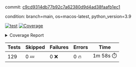 commit: [c9cd9314db77b92c7a62380d9d4ad38faafb1ec1](https://github.com/rcmdnk/homebrew-file/tree/c9cd9314db77b92c7a62380d9d4ad38faafb1ec1)

condition: branch=main, os=macos-latest, python_version=3.9

[![test](https://github.com/rcmdnk/homebrew-file/actions/workflows/test.yml/badge.svg)](https://github.com/rcmdnk/homebrew-file/actions/runs/17009207375)
<a href="https://github.com/rcmdnk/homebrew-file/blob/c9cd9314db77b92c7a62380d9d4ad38faafb1ec1/README.md"><img alt="Coverage" src="https://img.shields.io/badge/Coverage-61%25-yellow.svg" /></a><details><summary>Coverage Report </summary><table><tr><th>File</th><th>Stmts</th><th>Miss</th><th>Cover</th><th>Missing</th></tr><tbody><tr><td colspan="5"><b>bin</b></td></tr><tr><td>&nbsp; &nbsp;<a href="https://github.com/rcmdnk/homebrew-file/blob/c9cd9314db77b92c7a62380d9d4ad38faafb1ec1/bin/brew-file">brew-file</a></td><td>2222</td><td>857</td><td>61%</td><td><a href="https://github.com/rcmdnk/homebrew-file/blob/c9cd9314db77b92c7a62380d9d4ad38faafb1ec1/bin/brew-file#L56-L62">56&ndash;62</a>, <a href="https://github.com/rcmdnk/homebrew-file/blob/c9cd9314db77b92c7a62380d9d4ad38faafb1ec1/bin/brew-file#L149">149</a>, <a href="https://github.com/rcmdnk/homebrew-file/blob/c9cd9314db77b92c7a62380d9d4ad38faafb1ec1/bin/brew-file#L161">161</a>, <a href="https://github.com/rcmdnk/homebrew-file/blob/c9cd9314db77b92c7a62380d9d4ad38faafb1ec1/bin/brew-file#L164">164</a>, <a href="https://github.com/rcmdnk/homebrew-file/blob/c9cd9314db77b92c7a62380d9d4ad38faafb1ec1/bin/brew-file#L213">213</a>, <a href="https://github.com/rcmdnk/homebrew-file/blob/c9cd9314db77b92c7a62380d9d4ad38faafb1ec1/bin/brew-file#L307">307</a>, <a href="https://github.com/rcmdnk/homebrew-file/blob/c9cd9314db77b92c7a62380d9d4ad38faafb1ec1/bin/brew-file#L310">310</a>, <a href="https://github.com/rcmdnk/homebrew-file/blob/c9cd9314db77b92c7a62380d9d4ad38faafb1ec1/bin/brew-file#L378-L380">378&ndash;380</a>, <a href="https://github.com/rcmdnk/homebrew-file/blob/c9cd9314db77b92c7a62380d9d4ad38faafb1ec1/bin/brew-file#L389-L390">389&ndash;390</a>, <a href="https://github.com/rcmdnk/homebrew-file/blob/c9cd9314db77b92c7a62380d9d4ad38faafb1ec1/bin/brew-file#L484">484</a>, <a href="https://github.com/rcmdnk/homebrew-file/blob/c9cd9314db77b92c7a62380d9d4ad38faafb1ec1/bin/brew-file#L490-L493">490&ndash;493</a>, <a href="https://github.com/rcmdnk/homebrew-file/blob/c9cd9314db77b92c7a62380d9d4ad38faafb1ec1/bin/brew-file#L531-L555">531&ndash;555</a>, <a href="https://github.com/rcmdnk/homebrew-file/blob/c9cd9314db77b92c7a62380d9d4ad38faafb1ec1/bin/brew-file#L559-L567">559&ndash;567</a>, <a href="https://github.com/rcmdnk/homebrew-file/blob/c9cd9314db77b92c7a62380d9d4ad38faafb1ec1/bin/brew-file#L699">699</a>, <a href="https://github.com/rcmdnk/homebrew-file/blob/c9cd9314db77b92c7a62380d9d4ad38faafb1ec1/bin/brew-file#L821-L825">821&ndash;825</a>, <a href="https://github.com/rcmdnk/homebrew-file/blob/c9cd9314db77b92c7a62380d9d4ad38faafb1ec1/bin/brew-file#L838-L843">838&ndash;843</a>, <a href="https://github.com/rcmdnk/homebrew-file/blob/c9cd9314db77b92c7a62380d9d4ad38faafb1ec1/bin/brew-file#L854">854</a>, <a href="https://github.com/rcmdnk/homebrew-file/blob/c9cd9314db77b92c7a62380d9d4ad38faafb1ec1/bin/brew-file#L871">871</a>, <a href="https://github.com/rcmdnk/homebrew-file/blob/c9cd9314db77b92c7a62380d9d4ad38faafb1ec1/bin/brew-file#L875-L883">875&ndash;883</a>, <a href="https://github.com/rcmdnk/homebrew-file/blob/c9cd9314db77b92c7a62380d9d4ad38faafb1ec1/bin/brew-file#L892-L895">892&ndash;895</a>, <a href="https://github.com/rcmdnk/homebrew-file/blob/c9cd9314db77b92c7a62380d9d4ad38faafb1ec1/bin/brew-file#L897-L900">897&ndash;900</a>, <a href="https://github.com/rcmdnk/homebrew-file/blob/c9cd9314db77b92c7a62380d9d4ad38faafb1ec1/bin/brew-file#L902-L905">902&ndash;905</a>, <a href="https://github.com/rcmdnk/homebrew-file/blob/c9cd9314db77b92c7a62380d9d4ad38faafb1ec1/bin/brew-file#L907-L910">907&ndash;910</a>, <a href="https://github.com/rcmdnk/homebrew-file/blob/c9cd9314db77b92c7a62380d9d4ad38faafb1ec1/bin/brew-file#L921-L939">921&ndash;939</a>, <a href="https://github.com/rcmdnk/homebrew-file/blob/c9cd9314db77b92c7a62380d9d4ad38faafb1ec1/bin/brew-file#L991-L1002">991&ndash;1002</a>, <a href="https://github.com/rcmdnk/homebrew-file/blob/c9cd9314db77b92c7a62380d9d4ad38faafb1ec1/bin/brew-file#L1005-L1033">1005&ndash;1033</a>, <a href="https://github.com/rcmdnk/homebrew-file/blob/c9cd9314db77b92c7a62380d9d4ad38faafb1ec1/bin/brew-file#L1049-L1064">1049&ndash;1064</a>, <a href="https://github.com/rcmdnk/homebrew-file/blob/c9cd9314db77b92c7a62380d9d4ad38faafb1ec1/bin/brew-file#L1106">1106</a>, <a href="https://github.com/rcmdnk/homebrew-file/blob/c9cd9314db77b92c7a62380d9d4ad38faafb1ec1/bin/brew-file#L1122-L1127">1122&ndash;1127</a>, <a href="https://github.com/rcmdnk/homebrew-file/blob/c9cd9314db77b92c7a62380d9d4ad38faafb1ec1/bin/brew-file#L1131-L1133">1131&ndash;1133</a>, <a href="https://github.com/rcmdnk/homebrew-file/blob/c9cd9314db77b92c7a62380d9d4ad38faafb1ec1/bin/brew-file#L1137-L1140">1137&ndash;1140</a>, <a href="https://github.com/rcmdnk/homebrew-file/blob/c9cd9314db77b92c7a62380d9d4ad38faafb1ec1/bin/brew-file#L1144-L1146">1144&ndash;1146</a>, <a href="https://github.com/rcmdnk/homebrew-file/blob/c9cd9314db77b92c7a62380d9d4ad38faafb1ec1/bin/brew-file#L1150-L1152">1150&ndash;1152</a>, <a href="https://github.com/rcmdnk/homebrew-file/blob/c9cd9314db77b92c7a62380d9d4ad38faafb1ec1/bin/brew-file#L1156-L1158">1156&ndash;1158</a>, <a href="https://github.com/rcmdnk/homebrew-file/blob/c9cd9314db77b92c7a62380d9d4ad38faafb1ec1/bin/brew-file#L1162-L1164">1162&ndash;1164</a>, <a href="https://github.com/rcmdnk/homebrew-file/blob/c9cd9314db77b92c7a62380d9d4ad38faafb1ec1/bin/brew-file#L1168-L1170">1168&ndash;1170</a>, <a href="https://github.com/rcmdnk/homebrew-file/blob/c9cd9314db77b92c7a62380d9d4ad38faafb1ec1/bin/brew-file#L1174-L1176">1174&ndash;1176</a>, <a href="https://github.com/rcmdnk/homebrew-file/blob/c9cd9314db77b92c7a62380d9d4ad38faafb1ec1/bin/brew-file#L1180-L1183">1180&ndash;1183</a>, <a href="https://github.com/rcmdnk/homebrew-file/blob/c9cd9314db77b92c7a62380d9d4ad38faafb1ec1/bin/brew-file#L1187-L1189">1187&ndash;1189</a>, <a href="https://github.com/rcmdnk/homebrew-file/blob/c9cd9314db77b92c7a62380d9d4ad38faafb1ec1/bin/brew-file#L1207">1207</a>, <a href="https://github.com/rcmdnk/homebrew-file/blob/c9cd9314db77b92c7a62380d9d4ad38faafb1ec1/bin/brew-file#L1257-L1259">1257&ndash;1259</a>, <a href="https://github.com/rcmdnk/homebrew-file/blob/c9cd9314db77b92c7a62380d9d4ad38faafb1ec1/bin/brew-file#L1262">1262</a>, <a href="https://github.com/rcmdnk/homebrew-file/blob/c9cd9314db77b92c7a62380d9d4ad38faafb1ec1/bin/brew-file#L1268">1268</a>, <a href="https://github.com/rcmdnk/homebrew-file/blob/c9cd9314db77b92c7a62380d9d4ad38faafb1ec1/bin/brew-file#L1290-L1293">1290&ndash;1293</a>, <a href="https://github.com/rcmdnk/homebrew-file/blob/c9cd9314db77b92c7a62380d9d4ad38faafb1ec1/bin/brew-file#L1375">1375</a>, <a href="https://github.com/rcmdnk/homebrew-file/blob/c9cd9314db77b92c7a62380d9d4ad38faafb1ec1/bin/brew-file#L1413">1413</a>, <a href="https://github.com/rcmdnk/homebrew-file/blob/c9cd9314db77b92c7a62380d9d4ad38faafb1ec1/bin/brew-file#L1450">1450</a>, <a href="https://github.com/rcmdnk/homebrew-file/blob/c9cd9314db77b92c7a62380d9d4ad38faafb1ec1/bin/brew-file#L1453">1453</a>, <a href="https://github.com/rcmdnk/homebrew-file/blob/c9cd9314db77b92c7a62380d9d4ad38faafb1ec1/bin/brew-file#L1465">1465</a>, <a href="https://github.com/rcmdnk/homebrew-file/blob/c9cd9314db77b92c7a62380d9d4ad38faafb1ec1/bin/brew-file#L1467">1467</a>, <a href="https://github.com/rcmdnk/homebrew-file/blob/c9cd9314db77b92c7a62380d9d4ad38faafb1ec1/bin/brew-file#L1502-L1503">1502&ndash;1503</a>, <a href="https://github.com/rcmdnk/homebrew-file/blob/c9cd9314db77b92c7a62380d9d4ad38faafb1ec1/bin/brew-file#L1515-L1518">1515&ndash;1518</a>, <a href="https://github.com/rcmdnk/homebrew-file/blob/c9cd9314db77b92c7a62380d9d4ad38faafb1ec1/bin/brew-file#L1548-L1579">1548&ndash;1579</a>, <a href="https://github.com/rcmdnk/homebrew-file/blob/c9cd9314db77b92c7a62380d9d4ad38faafb1ec1/bin/brew-file#L1586">1586</a>, <a href="https://github.com/rcmdnk/homebrew-file/blob/c9cd9314db77b92c7a62380d9d4ad38faafb1ec1/bin/brew-file#L1588">1588</a>, <a href="https://github.com/rcmdnk/homebrew-file/blob/c9cd9314db77b92c7a62380d9d4ad38faafb1ec1/bin/brew-file#L1597-L1598">1597&ndash;1598</a>, <a href="https://github.com/rcmdnk/homebrew-file/blob/c9cd9314db77b92c7a62380d9d4ad38faafb1ec1/bin/brew-file#L1603">1603</a>, <a href="https://github.com/rcmdnk/homebrew-file/blob/c9cd9314db77b92c7a62380d9d4ad38faafb1ec1/bin/brew-file#L1609">1609</a>, <a href="https://github.com/rcmdnk/homebrew-file/blob/c9cd9314db77b92c7a62380d9d4ad38faafb1ec1/bin/brew-file#L1613-L1624">1613&ndash;1624</a>, <a href="https://github.com/rcmdnk/homebrew-file/blob/c9cd9314db77b92c7a62380d9d4ad38faafb1ec1/bin/brew-file#L1627-L1632">1627&ndash;1632</a>, <a href="https://github.com/rcmdnk/homebrew-file/blob/c9cd9314db77b92c7a62380d9d4ad38faafb1ec1/bin/brew-file#L1643-L1663">1643&ndash;1663</a>, <a href="https://github.com/rcmdnk/homebrew-file/blob/c9cd9314db77b92c7a62380d9d4ad38faafb1ec1/bin/brew-file#L1691">1691</a>, <a href="https://github.com/rcmdnk/homebrew-file/blob/c9cd9314db77b92c7a62380d9d4ad38faafb1ec1/bin/brew-file#L1730-L1737">1730&ndash;1737</a>, <a href="https://github.com/rcmdnk/homebrew-file/blob/c9cd9314db77b92c7a62380d9d4ad38faafb1ec1/bin/brew-file#L1744-L1752">1744&ndash;1752</a>, <a href="https://github.com/rcmdnk/homebrew-file/blob/c9cd9314db77b92c7a62380d9d4ad38faafb1ec1/bin/brew-file#L1768">1768</a>, <a href="https://github.com/rcmdnk/homebrew-file/blob/c9cd9314db77b92c7a62380d9d4ad38faafb1ec1/bin/brew-file#L1778">1778</a>, <a href="https://github.com/rcmdnk/homebrew-file/blob/c9cd9314db77b92c7a62380d9d4ad38faafb1ec1/bin/brew-file#L1784">1784</a>, <a href="https://github.com/rcmdnk/homebrew-file/blob/c9cd9314db77b92c7a62380d9d4ad38faafb1ec1/bin/brew-file#L1794">1794</a>, <a href="https://github.com/rcmdnk/homebrew-file/blob/c9cd9314db77b92c7a62380d9d4ad38faafb1ec1/bin/brew-file#L1803-L1804">1803&ndash;1804</a>, <a href="https://github.com/rcmdnk/homebrew-file/blob/c9cd9314db77b92c7a62380d9d4ad38faafb1ec1/bin/brew-file#L1808">1808</a>, <a href="https://github.com/rcmdnk/homebrew-file/blob/c9cd9314db77b92c7a62380d9d4ad38faafb1ec1/bin/brew-file#L1814">1814</a>, <a href="https://github.com/rcmdnk/homebrew-file/blob/c9cd9314db77b92c7a62380d9d4ad38faafb1ec1/bin/brew-file#L1820-L1824">1820&ndash;1824</a>, <a href="https://github.com/rcmdnk/homebrew-file/blob/c9cd9314db77b92c7a62380d9d4ad38faafb1ec1/bin/brew-file#L1840-L1847">1840&ndash;1847</a>, <a href="https://github.com/rcmdnk/homebrew-file/blob/c9cd9314db77b92c7a62380d9d4ad38faafb1ec1/bin/brew-file#L1854-L1858">1854&ndash;1858</a>, <a href="https://github.com/rcmdnk/homebrew-file/blob/c9cd9314db77b92c7a62380d9d4ad38faafb1ec1/bin/brew-file#L1862">1862</a>, <a href="https://github.com/rcmdnk/homebrew-file/blob/c9cd9314db77b92c7a62380d9d4ad38faafb1ec1/bin/brew-file#L1875-L1876">1875&ndash;1876</a>, <a href="https://github.com/rcmdnk/homebrew-file/blob/c9cd9314db77b92c7a62380d9d4ad38faafb1ec1/bin/brew-file#L1897-L2024">1897&ndash;2024</a>, <a href="https://github.com/rcmdnk/homebrew-file/blob/c9cd9314db77b92c7a62380d9d4ad38faafb1ec1/bin/brew-file#L2027-L2036">2027&ndash;2036</a>, <a href="https://github.com/rcmdnk/homebrew-file/blob/c9cd9314db77b92c7a62380d9d4ad38faafb1ec1/bin/brew-file#L2049">2049</a>, <a href="https://github.com/rcmdnk/homebrew-file/blob/c9cd9314db77b92c7a62380d9d4ad38faafb1ec1/bin/brew-file#L2054">2054</a>, <a href="https://github.com/rcmdnk/homebrew-file/blob/c9cd9314db77b92c7a62380d9d4ad38faafb1ec1/bin/brew-file#L2059-L2098">2059&ndash;2098</a>, <a href="https://github.com/rcmdnk/homebrew-file/blob/c9cd9314db77b92c7a62380d9d4ad38faafb1ec1/bin/brew-file#L2108-L2135">2108&ndash;2135</a>, <a href="https://github.com/rcmdnk/homebrew-file/blob/c9cd9314db77b92c7a62380d9d4ad38faafb1ec1/bin/brew-file#L2139-L2205">2139&ndash;2205</a>, <a href="https://github.com/rcmdnk/homebrew-file/blob/c9cd9314db77b92c7a62380d9d4ad38faafb1ec1/bin/brew-file#L2212-L2215">2212&ndash;2215</a>, <a href="https://github.com/rcmdnk/homebrew-file/blob/c9cd9314db77b92c7a62380d9d4ad38faafb1ec1/bin/brew-file#L2224-L2227">2224&ndash;2227</a>, <a href="https://github.com/rcmdnk/homebrew-file/blob/c9cd9314db77b92c7a62380d9d4ad38faafb1ec1/bin/brew-file#L2236-L2239">2236&ndash;2239</a>, <a href="https://github.com/rcmdnk/homebrew-file/blob/c9cd9314db77b92c7a62380d9d4ad38faafb1ec1/bin/brew-file#L2248-L2251">2248&ndash;2251</a>, <a href="https://github.com/rcmdnk/homebrew-file/blob/c9cd9314db77b92c7a62380d9d4ad38faafb1ec1/bin/brew-file#L2260-L2281">2260&ndash;2281</a>, <a href="https://github.com/rcmdnk/homebrew-file/blob/c9cd9314db77b92c7a62380d9d4ad38faafb1ec1/bin/brew-file#L2291-L2309">2291&ndash;2309</a>, <a href="https://github.com/rcmdnk/homebrew-file/blob/c9cd9314db77b92c7a62380d9d4ad38faafb1ec1/bin/brew-file#L2318-L2328">2318&ndash;2328</a>, <a href="https://github.com/rcmdnk/homebrew-file/blob/c9cd9314db77b92c7a62380d9d4ad38faafb1ec1/bin/brew-file#L2331-L2346">2331&ndash;2346</a>, <a href="https://github.com/rcmdnk/homebrew-file/blob/c9cd9314db77b92c7a62380d9d4ad38faafb1ec1/bin/brew-file#L2349-L2361">2349&ndash;2361</a>, <a href="https://github.com/rcmdnk/homebrew-file/blob/c9cd9314db77b92c7a62380d9d4ad38faafb1ec1/bin/brew-file#L2364-L2376">2364&ndash;2376</a>, <a href="https://github.com/rcmdnk/homebrew-file/blob/c9cd9314db77b92c7a62380d9d4ad38faafb1ec1/bin/brew-file#L2383">2383</a>, <a href="https://github.com/rcmdnk/homebrew-file/blob/c9cd9314db77b92c7a62380d9d4ad38faafb1ec1/bin/brew-file#L2387-L2394">2387&ndash;2394</a>, <a href="https://github.com/rcmdnk/homebrew-file/blob/c9cd9314db77b92c7a62380d9d4ad38faafb1ec1/bin/brew-file#L2401-L2402">2401&ndash;2402</a>, <a href="https://github.com/rcmdnk/homebrew-file/blob/c9cd9314db77b92c7a62380d9d4ad38faafb1ec1/bin/brew-file#L2431">2431</a>, <a href="https://github.com/rcmdnk/homebrew-file/blob/c9cd9314db77b92c7a62380d9d4ad38faafb1ec1/bin/brew-file#L2437">2437</a>, <a href="https://github.com/rcmdnk/homebrew-file/blob/c9cd9314db77b92c7a62380d9d4ad38faafb1ec1/bin/brew-file#L2445-L2449">2445&ndash;2449</a>, <a href="https://github.com/rcmdnk/homebrew-file/blob/c9cd9314db77b92c7a62380d9d4ad38faafb1ec1/bin/brew-file#L2460-L2463">2460&ndash;2463</a>, <a href="https://github.com/rcmdnk/homebrew-file/blob/c9cd9314db77b92c7a62380d9d4ad38faafb1ec1/bin/brew-file#L2470">2470</a>, <a href="https://github.com/rcmdnk/homebrew-file/blob/c9cd9314db77b92c7a62380d9d4ad38faafb1ec1/bin/brew-file#L2477">2477</a>, <a href="https://github.com/rcmdnk/homebrew-file/blob/c9cd9314db77b92c7a62380d9d4ad38faafb1ec1/bin/brew-file#L2481">2481</a>, <a href="https://github.com/rcmdnk/homebrew-file/blob/c9cd9314db77b92c7a62380d9d4ad38faafb1ec1/bin/brew-file#L2484">2484</a>, <a href="https://github.com/rcmdnk/homebrew-file/blob/c9cd9314db77b92c7a62380d9d4ad38faafb1ec1/bin/brew-file#L2506-L2539">2506&ndash;2539</a>, <a href="https://github.com/rcmdnk/homebrew-file/blob/c9cd9314db77b92c7a62380d9d4ad38faafb1ec1/bin/brew-file#L2560">2560</a>, <a href="https://github.com/rcmdnk/homebrew-file/blob/c9cd9314db77b92c7a62380d9d4ad38faafb1ec1/bin/brew-file#L2577-L2578">2577&ndash;2578</a>, <a href="https://github.com/rcmdnk/homebrew-file/blob/c9cd9314db77b92c7a62380d9d4ad38faafb1ec1/bin/brew-file#L2582">2582</a>, <a href="https://github.com/rcmdnk/homebrew-file/blob/c9cd9314db77b92c7a62380d9d4ad38faafb1ec1/bin/brew-file#L2587-L2588">2587&ndash;2588</a>, <a href="https://github.com/rcmdnk/homebrew-file/blob/c9cd9314db77b92c7a62380d9d4ad38faafb1ec1/bin/brew-file#L2594-L2614">2594&ndash;2614</a>, <a href="https://github.com/rcmdnk/homebrew-file/blob/c9cd9314db77b92c7a62380d9d4ad38faafb1ec1/bin/brew-file#L2618-L2628">2618&ndash;2628</a>, <a href="https://github.com/rcmdnk/homebrew-file/blob/c9cd9314db77b92c7a62380d9d4ad38faafb1ec1/bin/brew-file#L2631">2631</a>, <a href="https://github.com/rcmdnk/homebrew-file/blob/c9cd9314db77b92c7a62380d9d4ad38faafb1ec1/bin/brew-file#L2647">2647</a>, <a href="https://github.com/rcmdnk/homebrew-file/blob/c9cd9314db77b92c7a62380d9d4ad38faafb1ec1/bin/brew-file#L2651-L2657">2651&ndash;2657</a>, <a href="https://github.com/rcmdnk/homebrew-file/blob/c9cd9314db77b92c7a62380d9d4ad38faafb1ec1/bin/brew-file#L2659">2659</a>, <a href="https://github.com/rcmdnk/homebrew-file/blob/c9cd9314db77b92c7a62380d9d4ad38faafb1ec1/bin/brew-file#L2665">2665</a>, <a href="https://github.com/rcmdnk/homebrew-file/blob/c9cd9314db77b92c7a62380d9d4ad38faafb1ec1/bin/brew-file#L2694-L2706">2694&ndash;2706</a>, <a href="https://github.com/rcmdnk/homebrew-file/blob/c9cd9314db77b92c7a62380d9d4ad38faafb1ec1/bin/brew-file#L2722-L2723">2722&ndash;2723</a>, <a href="https://github.com/rcmdnk/homebrew-file/blob/c9cd9314db77b92c7a62380d9d4ad38faafb1ec1/bin/brew-file#L2725">2725</a>, <a href="https://github.com/rcmdnk/homebrew-file/blob/c9cd9314db77b92c7a62380d9d4ad38faafb1ec1/bin/brew-file#L2735">2735</a>, <a href="https://github.com/rcmdnk/homebrew-file/blob/c9cd9314db77b92c7a62380d9d4ad38faafb1ec1/bin/brew-file#L2750-L3018">2750&ndash;3018</a>, <a href="https://github.com/rcmdnk/homebrew-file/blob/c9cd9314db77b92c7a62380d9d4ad38faafb1ec1/bin/brew-file#L3038-L3040">3038&ndash;3040</a>, <a href="https://github.com/rcmdnk/homebrew-file/blob/c9cd9314db77b92c7a62380d9d4ad38faafb1ec1/bin/brew-file#L3049-L3059">3049&ndash;3059</a>, <a href="https://github.com/rcmdnk/homebrew-file/blob/c9cd9314db77b92c7a62380d9d4ad38faafb1ec1/bin/brew-file#L3071-L3077">3071&ndash;3077</a>, <a href="https://github.com/rcmdnk/homebrew-file/blob/c9cd9314db77b92c7a62380d9d4ad38faafb1ec1/bin/brew-file#L3089-L3103">3089&ndash;3103</a>, <a href="https://github.com/rcmdnk/homebrew-file/blob/c9cd9314db77b92c7a62380d9d4ad38faafb1ec1/bin/brew-file#L3109-L3146">3109&ndash;3146</a>, <a href="https://github.com/rcmdnk/homebrew-file/blob/c9cd9314db77b92c7a62380d9d4ad38faafb1ec1/bin/brew-file#L3154-L3178">3154&ndash;3178</a>, <a href="https://github.com/rcmdnk/homebrew-file/blob/c9cd9314db77b92c7a62380d9d4ad38faafb1ec1/bin/brew-file#L3182-L3195">3182&ndash;3195</a>, <a href="https://github.com/rcmdnk/homebrew-file/blob/c9cd9314db77b92c7a62380d9d4ad38faafb1ec1/bin/brew-file#L3199-L3212">3199&ndash;3212</a>, <a href="https://github.com/rcmdnk/homebrew-file/blob/c9cd9314db77b92c7a62380d9d4ad38faafb1ec1/bin/brew-file#L3216-L3229">3216&ndash;3229</a>, <a href="https://github.com/rcmdnk/homebrew-file/blob/c9cd9314db77b92c7a62380d9d4ad38faafb1ec1/bin/brew-file#L3233">3233</a>, <a href="https://github.com/rcmdnk/homebrew-file/blob/c9cd9314db77b92c7a62380d9d4ad38faafb1ec1/bin/brew-file#L3263-L3264">3263&ndash;3264</a>, <a href="https://github.com/rcmdnk/homebrew-file/blob/c9cd9314db77b92c7a62380d9d4ad38faafb1ec1/bin/brew-file#L3355">3355</a>, <a href="https://github.com/rcmdnk/homebrew-file/blob/c9cd9314db77b92c7a62380d9d4ad38faafb1ec1/bin/brew-file#L3357">3357</a>, <a href="https://github.com/rcmdnk/homebrew-file/blob/c9cd9314db77b92c7a62380d9d4ad38faafb1ec1/bin/brew-file#L3362-L3373">3362&ndash;3373</a>, <a href="https://github.com/rcmdnk/homebrew-file/blob/c9cd9314db77b92c7a62380d9d4ad38faafb1ec1/bin/brew-file#L3389">3389</a>, <a href="https://github.com/rcmdnk/homebrew-file/blob/c9cd9314db77b92c7a62380d9d4ad38faafb1ec1/bin/brew-file#L3407-L3424">3407&ndash;3424</a>, <a href="https://github.com/rcmdnk/homebrew-file/blob/c9cd9314db77b92c7a62380d9d4ad38faafb1ec1/bin/brew-file#L3447">3447</a>, <a href="https://github.com/rcmdnk/homebrew-file/blob/c9cd9314db77b92c7a62380d9d4ad38faafb1ec1/bin/brew-file#L3453">3453</a>, <a href="https://github.com/rcmdnk/homebrew-file/blob/c9cd9314db77b92c7a62380d9d4ad38faafb1ec1/bin/brew-file#L3457-L3468">3457&ndash;3468</a>, <a href="https://github.com/rcmdnk/homebrew-file/blob/c9cd9314db77b92c7a62380d9d4ad38faafb1ec1/bin/brew-file#L3477">3477</a>, <a href="https://github.com/rcmdnk/homebrew-file/blob/c9cd9314db77b92c7a62380d9d4ad38faafb1ec1/bin/brew-file#L3489">3489</a>, <a href="https://github.com/rcmdnk/homebrew-file/blob/c9cd9314db77b92c7a62380d9d4ad38faafb1ec1/bin/brew-file#L3491-L3495">3491&ndash;3495</a>, <a href="https://github.com/rcmdnk/homebrew-file/blob/c9cd9314db77b92c7a62380d9d4ad38faafb1ec1/bin/brew-file#L3499-L3502">3499&ndash;3502</a>, <a href="https://github.com/rcmdnk/homebrew-file/blob/c9cd9314db77b92c7a62380d9d4ad38faafb1ec1/bin/brew-file#L3505-L3508">3505&ndash;3508</a>, <a href="https://github.com/rcmdnk/homebrew-file/blob/c9cd9314db77b92c7a62380d9d4ad38faafb1ec1/bin/brew-file#L3511-L3519">3511&ndash;3519</a>, <a href="https://github.com/rcmdnk/homebrew-file/blob/c9cd9314db77b92c7a62380d9d4ad38faafb1ec1/bin/brew-file#L3548-L3555">3548&ndash;3555</a>, <a href="https://github.com/rcmdnk/homebrew-file/blob/c9cd9314db77b92c7a62380d9d4ad38faafb1ec1/bin/brew-file#L3566-L3573">3566&ndash;3573</a>, <a href="https://github.com/rcmdnk/homebrew-file/blob/c9cd9314db77b92c7a62380d9d4ad38faafb1ec1/bin/brew-file#L3654-L3656">3654&ndash;3656</a>, <a href="https://github.com/rcmdnk/homebrew-file/blob/c9cd9314db77b92c7a62380d9d4ad38faafb1ec1/bin/brew-file#L3679">3679</a>, <a href="https://github.com/rcmdnk/homebrew-file/blob/c9cd9314db77b92c7a62380d9d4ad38faafb1ec1/bin/brew-file#L3685">3685</a>, <a href="https://github.com/rcmdnk/homebrew-file/blob/c9cd9314db77b92c7a62380d9d4ad38faafb1ec1/bin/brew-file#L4248-L4249">4248&ndash;4249</a>, <a href="https://github.com/rcmdnk/homebrew-file/blob/c9cd9314db77b92c7a62380d9d4ad38faafb1ec1/bin/brew-file#L4252">4252</a>, <a href="https://github.com/rcmdnk/homebrew-file/blob/c9cd9314db77b92c7a62380d9d4ad38faafb1ec1/bin/brew-file#L4256">4256</a>, <a href="https://github.com/rcmdnk/homebrew-file/blob/c9cd9314db77b92c7a62380d9d4ad38faafb1ec1/bin/brew-file#L4264">4264</a>, <a href="https://github.com/rcmdnk/homebrew-file/blob/c9cd9314db77b92c7a62380d9d4ad38faafb1ec1/bin/brew-file#L4269-L4271">4269&ndash;4271</a>, <a href="https://github.com/rcmdnk/homebrew-file/blob/c9cd9314db77b92c7a62380d9d4ad38faafb1ec1/bin/brew-file#L4273-L4275">4273&ndash;4275</a>, <a href="https://github.com/rcmdnk/homebrew-file/blob/c9cd9314db77b92c7a62380d9d4ad38faafb1ec1/bin/brew-file#L4280-L4281">4280&ndash;4281</a>, <a href="https://github.com/rcmdnk/homebrew-file/blob/c9cd9314db77b92c7a62380d9d4ad38faafb1ec1/bin/brew-file#L4283-L4285">4283&ndash;4285</a>, <a href="https://github.com/rcmdnk/homebrew-file/blob/c9cd9314db77b92c7a62380d9d4ad38faafb1ec1/bin/brew-file#L4287-L4288">4287&ndash;4288</a>, <a href="https://github.com/rcmdnk/homebrew-file/blob/c9cd9314db77b92c7a62380d9d4ad38faafb1ec1/bin/brew-file#L4290-L4364">4290&ndash;4364</a>, <a href="https://github.com/rcmdnk/homebrew-file/blob/c9cd9314db77b92c7a62380d9d4ad38faafb1ec1/bin/brew-file#L4370-L4380">4370&ndash;4380</a></td></tr><tr><td><b>TOTAL</b></td><td><b>2222</b></td><td><b>857</b></td><td><b>61%</b></td><td>&nbsp;</td></tr></tbody></table></details>

| Tests | Skipped | Failures | Errors | Time |
| ----- | ------- | -------- | -------- | ------------------ |
| 129 | 0 :zzz: | 0 :x: | 0 :fire: | 1m 58s :stopwatch: |

